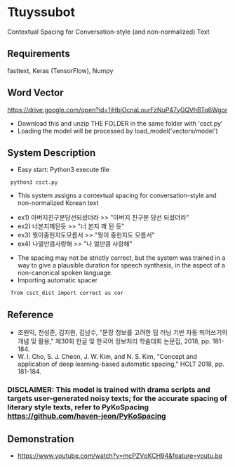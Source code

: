 # Ttuyssubot
Contextual Spacing for Conversation-style (and non-normalized) Text

## Requirements
fasttext, Keras (TensorFlow), Numpy

## Word Vector 
https://drive.google.com/open?id=1jHbjOcnaLourFzNuP47yGQVhBTq6Wgor
* Download this and unzip THE FOLDER in the same folder with 'csct.py' 
* Loading the model will be processed by load_model('vectors/model')

## System Description
* Easy start: Python3 execute file
<pre><code> python3 csct.py </code></pre>
* This system assigns a contextual spacing for conversation-style and non-normalized Korean text
- ex1) 아버지친구분당선되셨더라 >> "아버지 친구분 당선 되셨더라"
- ex2) 너본지꽤된듯 >> "너 본지 꽤 된 듯"
- ex3) 뭣이중헌지도모름서 >> "뭣이 중헌지도 모름서"
- ex4) 나얼만큼사랑해 >> "나 얼만큼 사랑해"
* The spacing may not be strictly correct, but the system was trained in a way to give a plausible duration for speech synthesis, in the aspect of a non-canonical spoken language.
* Importing automatic spacer
<pre><code> from csct_dist import correct as cor </code></pre>

## Reference
* 조원익, 천성준, 김지원, 김남수, "문장 정보를 고려한 딥 러닝 기반 자동 띄어쓰기의 개념 및 활용," 제30회 한글 및 한국어 정보처리 학술대회 논문집, 2018, pp. 181-184.
* W. I. Cho, S. J. Cheon, J. W. Kim, and N. S. Kim, "Concept and application of deep learning-based automatic spacing," HCLT 2018, pp. 181-184.
### DISCLAIMER: This model is trained with drama scripts and targets user-generated noisy texts; for the accurate spacing of literary style texts, refer to PyKoSpacing https://github.com/haven-jeon/PyKoSpacing

## Demonstration
* https://www.youtube.com/watch?v=mcPZVpKCH94&feature=youtu.be
